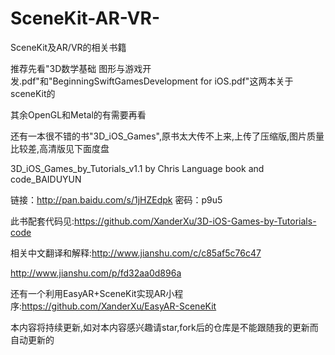 # SceneKit-AR-VR-
SceneKit及AR/VR的相关书籍

推荐先看"3D数学基础 图形与游戏开发.pdf"和"BeginningSwiftGamesDevelopment for iOS.pdf"这两本关于sceneKit的

其余OpenGL和Metal的有需要再看


还有一本很不错的书"3D_iOS_Games",原书太大传不上来,上传了压缩版,图片质量比较差,高清版见下面度盘

3D_iOS_Games_by_Tutorials_v1.1 by Chris Language book and code_BAIDUYUN

链接：http://pan.baidu.com/s/1jHZEdpk 密码：p9u5

此书配套代码见:https://github.com/XanderXu/3D-iOS-Games-by-Tutorials-code

相关中文翻译和解释:http://www.jianshu.com/c/c85af5c76c47

http://www.jianshu.com/p/fd32aa0d896a



还有一个利用EasyAR+SceneKit实现AR小程序:https://github.com/XanderXu/EasyAR-SceneKit

本内容将持续更新,如对本内容感兴趣请star,fork后的仓库是不能跟随我的更新而自动更新的
